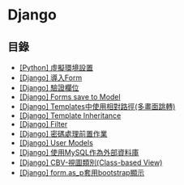 Django
===
目錄
---
- [[Python] 虛擬環境設置](/@EzraLin/S1C7RzXQO)
- [[Django] 導入Form](/jSehEJoWRr2R0UPLbWx3PA)
- [[Django] 驗證欄位](/-y8JTRtFRMSK1TGnDH_aug)
- [[Django] Forms save to Model](/FDQfCWRvSC6752SaTlhrsA)
- [[Django] Templates中使用相對路徑(多畫面跳轉)](/EKD0fIUKSQWGaapfq6XLtg)
- [[Django] Template Inheritance](/qhbdK6j6QsOqAlMF4z67Yw)
- [[Django] Filter](/BpyOJd65RBWsW0h4S8-48Q)
- [[Django] 密碼處理前置作業](/T1PBcEThQxGLQnfl_gDzMA)
- [[Django] User Models](/6_qkYpphQ6C3sJABrEfphA)
- [[Django] 使用MySQL作為外部資料庫](/AKOZUV6vRYanMz-KMIFIkQ)
- [[Django] CBV-視圖類別(Class-based View)](/qapBuqTBRre6sBv9lEmwRQ)
- [[Django] form.as_p套用bootstrap顯示](/4ZsXoJB3TmmTrXHcug0KYg)